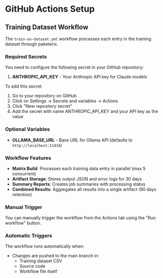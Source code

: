 # GitHub Actions Setup

## Training Dataset Workflow

The `train-on-dataset.yml` workflow processes each entry in the training dataset through paketerix.

### Required Secrets

You need to configure the following secret in your GitHub repository:

1. **ANTHROPIC_API_KEY** - Your Anthropic API key for Claude models

To add this secret:
1. Go to your repository on GitHub
2. Click on Settings → Secrets and variables → Actions
3. Click "New repository secret"
4. Add the secret with name ANTHROPIC_API_KEY and your API key as the value

### Optional Variables

- **OLLAMA_BASE_URL** - Base URL for Ollama API (defaults to `http://localhost:11434`)

### Workflow Features

- **Matrix Build**: Processes each training data entry in parallel (max 5 concurrent)
- **Artifact Storage**: Stores output JSON and error logs for 30 days
- **Summary Reports**: Creates job summaries with processing status
- **Combined Results**: Aggregates all results into a single artifact (90 days retention)

### Manual Trigger

You can manually trigger the workflow from the Actions tab using the "Run workflow" button.

### Automatic Triggers

The workflow runs automatically when:
- Changes are pushed to the main branch in:
  - Training dataset CSV
  - Source code
  - Workflow file itself